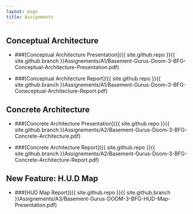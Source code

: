 ```yaml
---
layout: page
title: Assignments
---
```


## Conceptual Architecture

* ###[Conceptual Architecture Presentation]({{ site.github.repo }}{{ site.github.branch }}Assignements/A1/Basement-Gurus-Doom-3-BFG-Conceptual-Architecture-Presentation.pdf)

* ###[Conceptual Architecture Report]({{ site.github.repo }}{{ site.github.branch }}Assignements/A1/Basement-Gurus-Doom-3-BFG-Coneceptual-Architecture-Report.pdf)

## Concrete Architecture

* ###[Concrete Architecture Presentation]({{ site.github.repo }}{{ site.github.branch }}Assignements/A2/Basement-Gurus-Doom-3-BFG-Concrete-Architecture.pdf)

* ###[Concrete Architecture Report]({{ site.github.repo }}{{ site.github.branch }}Assignements/A2/Basement-Gurus-Doom-3-BFG-Concrete-Architecture-Report.pdf)

## New Feature: H.U.D Map

* ###[HUD Map Report]({{ site.github.repo }}{{ site.github.branch }}Assignements/A3/Basement-Gurus-DOOM-3-BFG-HUD-Map-Presentation.pdf)

